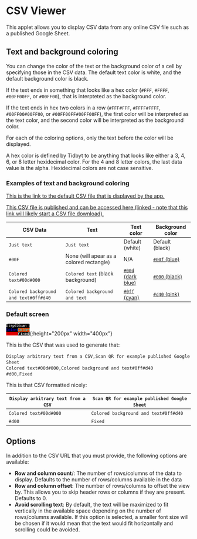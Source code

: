 # CSV Viewer

This applet allows you to display CSV data from any online CSV file such as a published Google Sheet.


## Text and background coloring

You can change the color of the text or the background color of a cell by specifying those in the CSV data. The default text color is white, and the default background color is black.

If the text ends in something that looks like a hex color (`#FFF`, `#FFFF`, `#00FF00FF`, or `#00FF00`), that is interpteted as the background color.

If the text ends in hex two colors in a row (`#FFF#FFF`, `#FFFF#FFFF`, `#00FF00#00FF00`, or `#00FF00FF#00FF00FF`), the first color will be interpreted as the text color, and the second color will be interpreted as the background color.

For each of the coloring options, only the text before the color will be displayed.

A hex color is defined by Tidbyt to be anything that looks like either a 3, 4, 6, or 8 letter hexidecimal color. For the 4 and 8 letter colors, the last data value is the alpha. Hexidecimal colors are not case sensitive.

### Examples of text and background coloring

[This is the link to the default CSV file that is displayed by the app.](https://bit.ly/tidbyt-csv-viewer)

[This CSV file is published and can be accessed here (linked - note that this link will likely start a CSV file download).](https://docs.google.com/spreadsheets/d/e/2PACX-1vSkZW0qyS1HpnPh5V51mBPZNjiNFJEZUjrLlwlfrscjDmMHqNyKQ1sjfj791t0f-_XE8g6d5MnSosLE/pub?gid=0&single=true&output=csv)

| CSV Data | Text | Text color | Background color
| - | - | - | -
| `Just text` | `Just text` | Default (white) | Default (black)
| `#00F` | None (will apear as a colored rectangle) | N/A | [`#00f` (blue)](https://www.hexcolortool.com/#00f)
| `Colored text#00d#000` | `Colored text` (black background) | [`#00d` (dark blue)](https://www.hexcolortool.com/#00d) | [`#000` (black)](https://www.hexcolortool.com/#000)
| `Colored background and text#0ff#d40` | `Colored background and text` | [`#0ff` (cyan)](https://www.hexcolortool.com/#0ff) | [`#d40` (pink)](https://www.hexcolortool.com/#d40)

### Default screen

![default_screen](default_screen.webp){:height="200px" width="400px"}

This is the CSV that was used to generate that:
```csv
Display arbitrary text from a CSV,Scan QR for example published Google Sheet
Colored text#00d#000,Colored background and text#0ff#d40
#d00,Fixed
```

This is that CSV formatted nicely:

| `Display arbitrary text from a CSV` | `Scan QR for example published Google Sheet`
| - | - |
| `Colored text#00d#000` | `Colored background and text#0ff#d40`
| `#d00` | `Fixed`

## Options

In addition to the CSV URL that you must provide, the following options are available:
- **Row and column count**/: The number of rows/columns of the data to display. Defaults to the number of rows/columns available in the data
- **Row and column offset**: The number of rows/columns to offset the view by. This allows you to skip header rows or columns if they are present. Defaults to 0.
- **Avoid scrolling text**: By default, the text will be maximized to fit vertically in the available space depending on the number of rows/columns available. If this option is selected, a smaller font size will be chosen if it would mean that the text would fit horizontally and scrolling could be avoided.